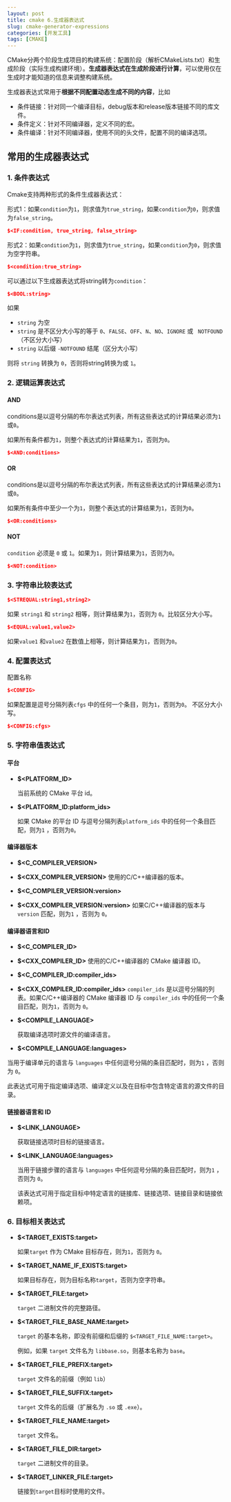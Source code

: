 ```yaml
---
layout: post
title: cmake 6.生成器表达式
slug: cmake-generator-expressions
categories: [开发工具]
tags: [CMAKE]
---
```


CMake分两个阶段生成项目的构建系统：配置阶段（解析CMakeLists.txt）和生成阶段（实际生成构建环境）。**生成器表达式在生成阶段进行计算**，可以使用仅在生成时才能知道的信息来调整构建系统。

生成器表达式常用于**根据不同配置动态生成不同的内容**，比如
+   条件链接：针对同一个编译目标，debug版本和release版本链接不同的库文件。
+   条件定义：针对不同编译器，定义不同的宏。
+   条件编译：针对不同编译器，使用不同的头文件，配置不同的编译选项。

## 常用的生成器表达式



### 1. 条件表达式

Cmake支持两种形式的条件生成器表达式：

形式1：如果`condition`为`1`，则求值为`true_string`，如果`condition`为`0`，则求值为`false_string`。
```cmake
$<IF:condition, true_string, false_string>
```
形式2：如果`condition`为`1`，则求值为`true_string`，如果`condition`为`0`，则求值为空字符串。
```cmake
$<condition:true_string>
```

可以通过以下生成器表达式将string转为`condition`：

```cmake
$<BOOL:string>
```

如果

+   `string` 为空
+   `string` 是不区分大小写的等于 `0`、`FALSE`、`OFF`、`N`、`NO`、`IGNORE` 或 ` NOTFOUND`（不区分大小写）
+   `string` 以后缀 `-NOTFOUND` 结尾（区分大小写）

则将 `string` 转换为 `0`，否则将string转换为或 `1`。

### 2. 逻辑运算表达式

#### AND

conditions是以逗号分隔的布尔表达式列表，所有这些表达式的计算结果必须为`1`或`0`。

如果所有条件都为`1`，则整个表达式的计算结果为`1`，否则为`0`。

```cmake
$<AND:conditions>
```

#### OR

conditions是以逗号分隔的布尔表达式列表，所有这些表达式的计算结果必须为`1`或`0`。

如果所有条件中至少一个为`1`，则整个表达式的计算结果为`1`，否则为`0`。

```cmake
$<OR:conditions>
```

#### NOT

`condition` 必须是 `0` 或 `1`。如果为`1`，则计算结果为`1`，否则为`0`。

```cmake
$<NOT:condition>
```

### 3. 字符串比较表达式

```cmake
$<STREQUAL:string1,string2>
```

如果 `string1` 和 `string2` 相等，则计算结果为`1`，否则为 `0`。比较区分大小写。

```cmake
$<EQUAL:value1,value2>
```

如果``value1`` 和``value2`` 在数值上相等，则计算结果为`1`，否则为``0``。

### 4. 配置表达式
配置名称
```cmake
$<CONFIG>
```
如果配置是逗号分隔列表``cfgs`` 中的任何一个条目，则为`1`，否则为``0``。
不区分大小写。

```cmake
$<CONFIG:cfgs>
```
### 5. 字符串值表达式

#### 平台

+  **$\<PLATFORM_ID>**

    当前系统的 CMake 平台 id。

+  **$\<PLATFORM_ID:platform_ids>**

    如果 CMake 的平台 ID 与逗号分隔列表``platform_ids`` 中的任何一个条目匹配，则为`1` ，否则为``0``。


#### 编译器版本

+   **$\<C_COMPILER_VERSION>**
+   **$\<CXX_COMPILER_VERSION>**
    使用的C/C++编译器的版本。

+   **$\<C_COMPILER_VERSION:version>**
+   **$\<CXX_COMPILER_VERSION:version>**
    如果C/C++编译器的版本与 `version` 匹配，则为`1` ，否则为 `0`。


#### 编译器语言和ID

+   **$\<C_COMPILER_ID>**
+   **$\<CXX_COMPILER_ID>**
    使用的C/C++编译器的 CMake 编译器 ID。

+   **$\<C_COMPILER_ID:compiler_ids>**
+   **$\<CXX_COMPILER_ID:compiler_ids>**
     `compiler_ids` 是以逗号分隔的列表。如果C/C++编译器的 CMake 编译器 ID 与 `compiler_ids` 中的任何一个条目匹配，则为`1`，否则为 `0`。

+   **$\<COMPILE_LANGUAGE>**

    获取编译选项时源文件的编译语言。

+   **$\<COMPILE_LANGUAGE:languages>**

   当用于编译单元的语言与 `languages` 中任何逗号分隔的条目匹配时，则为`1` ，否则为 `0`。

   此表达式可用于指定编译选项、编译定义以及在目标中包含特定语言的源文件的目录。

#### 链接器语言和 ID

+   **$\<LINK_LANGUAGE>**

    获取链接选项时目标的链接语言。

+   **$\<LINK_LANGUAGE:languages>**

    当用于链接步骤的语言与 `languages` 中任何逗号分隔的条目匹配时，则为`1` ，否则为 `0`。

    该表达式可用于指定目标中特定语言的链接库、链接选项、链接目录和链接依赖项。

### 6. 目标相关表达式

+   **$\<TARGET_EXISTS:target>**

    如果``target`` 作为 CMake 目标存在，则为`1`，否则为 `0`。

+   **$\<TARGET_NAME_IF_EXISTS:target>**

    如果目标存在，则为目标名称`target`，否则为空字符串。

+   **$\<TARGET_FILE:target>**

    `target` 二进制文件的完整路径。

+   **$\<TARGET_FILE_BASE_NAME:target>**

    `target` 的基本名称，即没有前缀和后缀的 `$<TARGET_FILE_NAME:target>`。

    例如，如果 `target` 文件名为 `libbase.so`，则基本名称为 `base`。

+   **$\<TARGET_FILE_PREFIX:target>**

    `target` 文件名的前缀（例如 `lib`）

+   **$\<TARGET_FILE_SUFFIX:target>**

    `target` 文件名的后缀（扩展名为 `.so` 或 `.exe`）。

+   **$\<TARGET_FILE_NAME:target>**

    `target` 文件名。

+   **$\<TARGET_FILE_DIR:target>**

    `target` 二进制文件的目录。

+   **$\<TARGET_LINKER_FILE:target>**

    链接到`target`目标时使用的文件。
